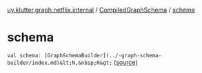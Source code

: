 [uy.klutter.graph.netflix.internal](../index.md) / [CompiledGraphSchema](index.md) / [schema](.)


# schema

`val schema: [GraphSchemaBuilder](../-graph-schema-builder/index.md)&lt;N,&nbsp;R&gt;` [(source)](https://github.com/kohesive/klutter/blob/master/netflix-graph-jdk6/src/main/kotlin/uy/klutter/graph/netflix/internal/Building.kt#L12)


